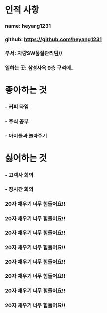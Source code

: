 # 인적 사항

### name: heyang1231
### github: https://github.com/heyang1231
### 부서: 차량SW품질관리팀//
### 일하는 곳: 삼성사옥 9층 구석에..

# 좋아하는 것
### - 커피 타임
### - 주식 공부
### - 아이들과 놀아주기

# 싫어하는 것
### - 고객사 회의
### - 장시간 회의

### 20자 채우기 너무 힘들어요!!
### 20자 채우기 너무 힘들어요!!
### 20자 채우기 너무 힘들어요!!
### 20자 채우기 너무 힘들어요!!
### 20자 채우기 너무 힘들어요!!
### 20자 채우기 너무 힘들어요!!
### 20자 채우기 너무 힘들어요!!
### 20자 채우기 너무 힘들어요!!
